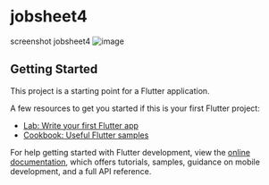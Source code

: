 # jobsheet4

screenshot jobsheet4
![image](https://user-images.githubusercontent.com/92065895/223590229-67d7af5b-e23f-4a28-bef8-dd9e33c7a71f.png)

## Getting Started

This project is a starting point for a Flutter application.

A few resources to get you started if this is your first Flutter project:

- [Lab: Write your first Flutter app](https://docs.flutter.dev/get-started/codelab)
- [Cookbook: Useful Flutter samples](https://docs.flutter.dev/cookbook)

For help getting started with Flutter development, view the
[online documentation](https://docs.flutter.dev/), which offers tutorials,
samples, guidance on mobile development, and a full API reference.

